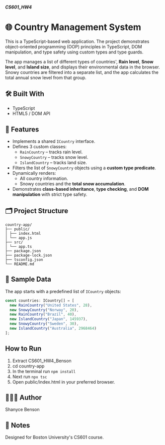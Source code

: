 ##### CS601_HW4
# 🌐 Country Management System 

This is a TypeScript-based web application. The project demonstrates object-oriented programming (OOP) principles in TypeScript, DOM manipulation, and type safety using custom types and type guards.

The app manages a list of different types of countries', **Rain level**, **Snow level**, and **Island size**, and displays their environmental data in the browser. Snowy countries are filtered into a separate list, and the app calculates the total annual snow level from that group.

## 🛠️ Built With
- TypeScript
- HTML5 / DOM API

## 📌 Features

- Implements a shared `ICountry` interface.
- Defines 3 custom classes:
  - `RainCountry` – tracks rain level.
  - `SnowyCountry` – tracks snow level.
  - `IslandCountry` – tracks land size.
- Filters the list of `SnowyCountry` objects using a **custom type predicate**.
- Dynamically renders:
  - All country information.
  - Snowy countries and the **total snow accumulation**.
- Demonstrates **class-based inheritance**, **type checking**, and **DOM manipulation** with strict type safety.


## 🗂️ Project Structure
```
country-app/
├── public/
│ ├── index.html 
│ └── app.js 
├── src/
│ └── app.ts 
├── package.json 
├── package-lock.json 
├── tsconfig.json 
└── README.md 
```


## 🧪 Sample Data

The app starts with a predefined list of `ICountry` objects:

```ts
const countries: ICountry[] = [
  new RainCountry("United States", 28),
  new SnowyCountry("Norway", 20),
  new RainCountry("Brazil", 40),
  new IslandCountry("Japan", 145937),
  new SnowyCountry("Sweden", 30),
  new IslandCountry("Australia", 2968464)
]; 
```

## How to Run
1. Extract CS601_HW4_Benson
2.  cd country-app
3. In the terminal run ```npm install```
4. Next run ```npx tsc```
5. Open public/index.html in your preferred browser.

## 🙋🏽‍♀️ Author
Shanyce Benson

## 📝 Notes
Designed for Boston University's CS601 course.





